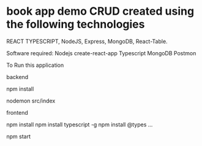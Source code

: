 # book app demo CRUD created using the following technologies 
REACT TYPESCRIPT, NodeJS, Express,  MongoDB, React-Table.

Software required:
Nodejs 
create-react-app
Typescript
MongoDB
Postmon

To Run this application 

backend

npm install

nodemon src/index

frontend

npm install
npm install typescript -g
npm install @types ...

npm start 
